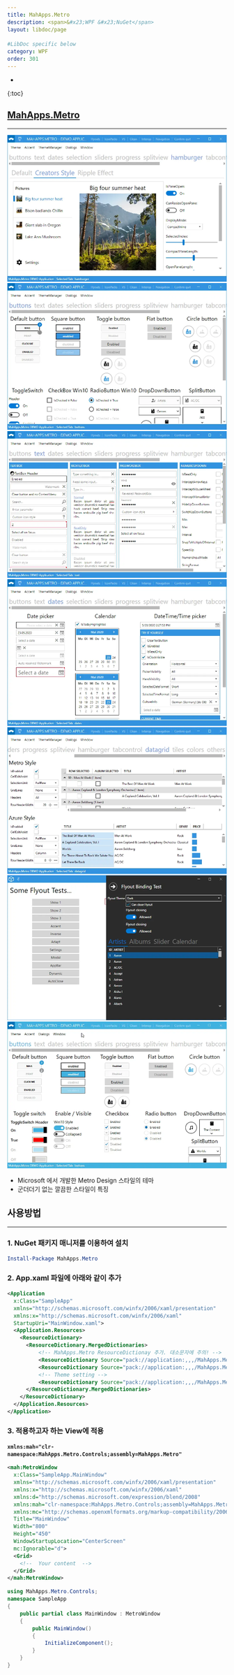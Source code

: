 ```yaml
---
title: MahApps.Metro
description: <span>&#x23;WPF &#x23;NuGet</span>
layout: libdoc/page

#LibDoc specific below
category: WPF
order: 301
---
```

* 
{:toc}

## [**MahApps.Metro**](https://github.com/MahApps/MahApps.Metro)
---
![MahApps.Metro_1](/assets/Documents/WPF/MahApps.Metro/1.webp)
![MahApps.Metro_2](/assets/Documents/WPF/MahApps.Metro/2.webp)
![MahApps.Metro_3](/assets/Documents/WPF/MahApps.Metro/3.webp)
![MahApps.Metro_4](/assets/Documents/WPF/MahApps.Metro/4.webp)
![MahApps.Metro_5](/assets/Documents/WPF/MahApps.Metro/5.webp)
![MahApps.Metro_6](/assets/Documents/WPF/MahApps.Metro/6.webp)
![MahApps.Metro_7](/assets/Documents/WPF/MahApps.Metro/7.webp)

* Microsoft 에서 개발한 Metro Design 스타일의 테마
* 군더더기 없는 깔끔한 스타일이 특징

## **사용방법**
---

### 1. NuGet 패키지 매니저를 이용하여 설치
```powershell
Install-Package MahApps.Metro
```

### 2. App.xaml 파일에 아래와 같이 추가
```xml
<Application 
  x:Class="SampleApp"
  xmlns="http://schemas.microsoft.com/winfx/2006/xaml/presentation"
  xmlns:x="http://schemas.microsoft.com/winfx/2006/xaml"
  StartupUri="MainWindow.xaml">
  <Application.Resources>
    <ResourceDictionary>
      <ResourceDictionary.MergedDictionaries>
          <!-- MahApps.Metro ResourceDictionay 추가. 대소문자에 주의! -->
          <ResourceDictionary Source="pack://application:,,,/MahApps.Metro;component/Styles/Controls.xaml" />
          <ResourceDictionary Source="pack://application:,,,/MahApps.Metro;component/Styles/Fonts.xaml" />
          <!-- Theme setting -->
          <ResourceDictionary Source="pack://application:,,,/MahApps.Metro;component/Styles/Themes/Light.Blue.xaml" />
      </ResourceDictionary.MergedDictionaries>
    </ResourceDictionary>
  </Application.Resources>
</Application>
```

### 3. 적용하고자 하는 View에 적용

**`xmlns:mah="clr-namespace:MahApps.Metro.Controls;assembly=MahApps.Metro"`**

```xml
<mah:MetroWindow 
  x:Class="SampleApp.MainWindow"
  xmlns="http://schemas.microsoft.com/winfx/2006/xaml/presentation"
  xmlns:x="http://schemas.microsoft.com/winfx/2006/xaml"
  xmlns:d="http://schemas.microsoft.com/expression/blend/2008"
  xmlns:mah="clr-namespace:MahApps.Metro.Controls;assembly=MahApps.Metro"
  xmlns:mc="http://schemas.openxmlformats.org/markup-compatibility/2006"
  Title="MainWindow"
  Width="800"
  Height="450"
  WindowStartupLocation="CenterScreen"
  mc:Ignorable="d">
  <Grid>
    <!--  Your content  -->
  </Grid>
</mah:MetroWindow>
```

```csharp
using MahApps.Metro.Controls;
namespace SampleApp
{
    public partial class MainWindow : MetroWindow
    {
        public MainWindow()
        {
            InitializeComponent();
        }
    }
}
```